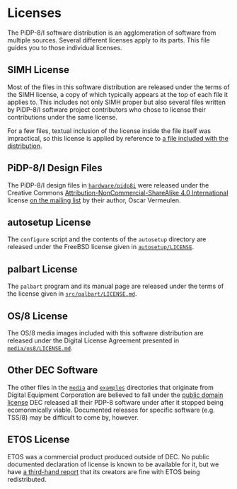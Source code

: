 # Licenses

The PiDP-8/I software distribution is an agglomeration of software from
multiple sources.  Several different licenses apply to its parts.  This
file guides you to those individual licenses.


## SIMH License

Most of the files in this software distribution are released under the
terms of the SIMH license, a copy of which typically appears at the top
of each file it applies to. This includes not only SIMH proper but also
several files written by PiDP-8/I software project contributors who
chose to license their contributions under the same license.

For a few files, textual inclusion of the license inside the file itself
was impractical, so this license is applied by reference to [a file
included with the distribution][sl].

[sl]: https://tangentsoft.com/pidp8i/doc/trunk/SIMH-LICENSE.md


## PiDP-8/I Design Files

The PiDP-8/I design files in [`hardware/pidp8i`][hwp] were released
under the Creative Commons [Attribution-NonCommercial-ShareAlike 4.0
International][ccl] license [on the mailing list][pdp8il] by their
author, Oscar Vermeulen.

[ccl]: https://creativecommons.org/licenses/by-nc-sa/4.0/
[hwp]: https://tangentsoft.com/pidp8i/dir?name=hardware/pdp8i&ci=trunk
[pdp8il]: https://groups.google.com/d/msg/pidp-8/bcIH9uEB_kU/zg9uho7NDAAJ


## autosetup License

The `configure` script and the contents of the `autosetup` directory are
released under the FreeBSD license given in [`autosetup/LICENSE`][as].

[as]: https://tangentsoft.com/pidp8i/doc/trunk/autosetup/LICENSE


## palbart License

The `palbart` program and its manual page are released under the terms
of the license given in [`src/palbart/LICENSE.md`][pl].

[pl]: https://tangentsoft.com/pidp8i/doc/trunk/src/palbart/LICENSE.md


## OS/8 License

The OS/8 media images included with this software distribution are
released under the Digital License Agreement presented in
[`media/os8/LICENSE.md`][dla].

[dla]: https://tangentsoft.com/pidp8i/doc/trunk/media/os8/LICENSE.md


## Other DEC Software

The other files in the [`media`][md] and [`examples`][ed] directories
that originate from Digital Equipment Corporation are believed to fall
under the [public domain license][pdp8pd] DEC released all their PDP-8
software under after it stopped being ecomonmically viable. Documented
releases for specific software (e.g. TSS/8) may be difficult to come by,
however.

[md]: https://tangentsoft.com/pidp8i/dir?ci=trunk&name=media
[ed]: https://tangentsoft.com/pidp8i/dir?ci=trunk&name=examples
[pdp8pd]: http://mailman.trailing-edge.com/pipermail/simh/2017-January/016164.html


## ETOS License

ETOS was a commercial product produced outside of DEC. No public
documented declaration of license is known to be available for it, but
we have [a third-hand report][el] that its creators are fine with ETOS
being redistributed.

[el]: http://mailman.trailing-edge.com/pipermail/simh/2017-January/016169.html
